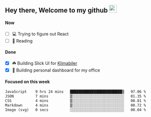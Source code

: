 ## Hey there, Welcome to my github <img src="https://media.giphy.com/media/hvRJCLFzcasrR4ia7z/giphy.gif" width="25px">

#### Now
- [ ] 💻 Trying to figure out React
- [ ] 📕 Reading

#### Done
- [x] ☘️ Building Slick UI for [Klimabiler](https://klimabiler.dk)
- [x] 🚀 Building personal dashboard for my office
 
 #### Focused on this week
<!--START_SECTION:waka-->

```txt
JavaScript    9 hrs 24 mins   ████████████████████████▒   97.06 %
JSON          7 mins          ▒░░░░░░░░░░░░░░░░░░░░░░░░   01.35 %
CSS           4 mins          ▒░░░░░░░░░░░░░░░░░░░░░░░░   00.81 %
Markdown      4 mins          ▒░░░░░░░░░░░░░░░░░░░░░░░░   00.72 %
Image (svg)   0 secs          ░░░░░░░░░░░░░░░░░░░░░░░░░   00.04 %
```

<!--END_SECTION:waka-->

